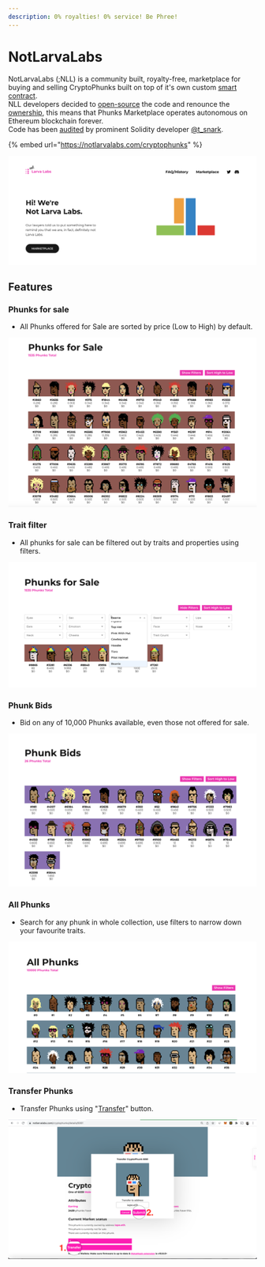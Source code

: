 ```yaml
---
description: 0% royalties! 0% service! Be Phree!
---
```


# NotLarvaLabs

NotLarvaLabs (;NLL) is a community built, royalty-free, marketplace for buying and selling CryptoPhunks built on top of it's own custom [smart contract](https://etherscan.io/address/0xd6c037bE7FA60587e174db7A6710f7635d2971e7#code). \
NLL developers decided to [open-source](https://github.com/Crypto-Phunks/CryptoPhunksMarket) the code and renounce the [ownership](https://twitter.com/NotLarvaLabs/status/1503576060448985089?s=20\&t=Tbap3ogy88gjcQXn\_DGRYQ), this means that Phunks Marketplace operates autonomous on Ethereum blockchain forever. \
Code has been [audited](https://github.com/Crypto-Phunks/CryptoPhunksMarket/blob/main/zMarketplaceAudit.pdf) by prominent Solidity developer [@t\_snark](https://twitter.com/t\_snark).

{% embed url="https://notlarvalabs.com/cryptophunks" %}

![FAQ](<../.gitbook/assets/Bildschirmfoto 2022-03-10 um 16.58.33.png>)

## Features

### Phunks for sale

* All Phunks offered for Sale are sorted by price (Low to High) by default.&#x20;

![VIEW FOR SALE](<../.gitbook/assets/Bildschirmfoto 2022-03-10 um 16.39.06.png>)

### Trait filter

* All phunks for sale can be filtered out by traits and properties using filters.

![TRAIT FILTER](<../.gitbook/assets/Bildschirmfoto 2022-03-10 um 16.40.16.png>)

### **Phunk Bids**

* Bid on any of 10,000 Phunks available, even those not offered for sale.

![VIEW BIDS](<../.gitbook/assets/Bildschirmfoto 2022-03-10 um 16.40.42.png>)

### All Phunks

* Search for any phunk in whole collection, use filters to narrow down your favourite traits.&#x20;

![VIEW ALL](<../.gitbook/assets/Bildschirmfoto 2022-03-10 um 16.41.05.png>)

### Transfer Phunks

* Transfer Phunks using "[Transfer](https://phunks.gitbook.io/knowledge-base/NLL/tutorials#transfer-phunk)" button.&#x20;

![HOW TO TRANSFER A PHUNK](<../.gitbook/assets/Screen Shot 2022-03-16 at 14.12.52.png>)
